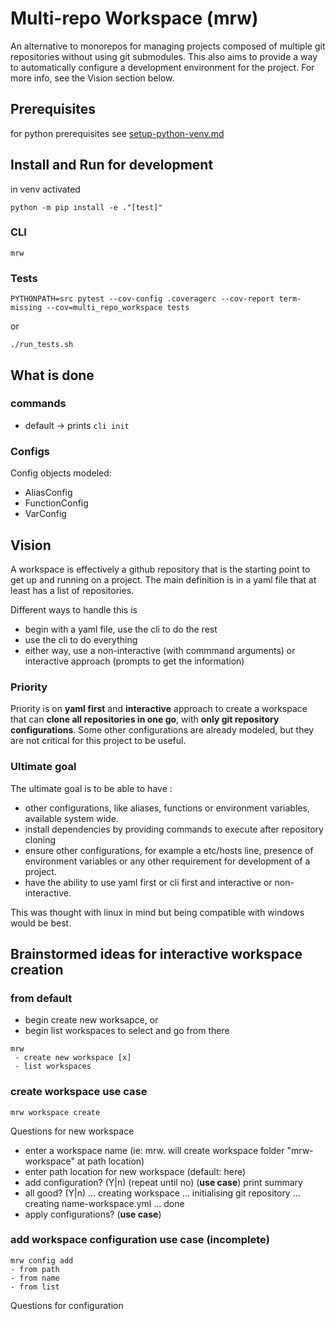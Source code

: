 # Multi-repo Workspace (mrw)
An alternative to monorepos for managing projects composed of multiple git repositories without using git submodules.
This also aims to provide a way to automatically configure a development environment for the project.
For more info, see the Vision section below.

## Prerequisites
for python prerequisites see [setup-python-venv.md](setup-python-venv.md)
## Install and Run for development
in venv activated
```
python -m pip install -e ."[test]"
```
### CLI
```
mrw
```
### Tests
```
PYTHONPATH=src pytest --cov-config .coveragerc --cov-report term-missing --cov=multi_repo_workspace tests
```
or
```
./run_tests.sh
```

## What is done

### commands
- default -> prints `cli init`
### Configs
Config objects modeled:
- AliasConfig
- FunctionConfig
- VarConfig

## Vision
A workspace is effectively a github repository that is the starting point to get up and running on a project.
The main definition is in a yaml file that at least has a list of repositories.

Different ways to handle this is
- begin with a yaml file, use the cli to do the rest
- use the cli to do everything
- either way, use a non-interactive (with commmand arguments) or interactive approach (prompts to get the information)
### Priority
Priority is on **yaml first** and **interactive** approach to create a workspace that can **clone all repositories in one go**, with **only git repository configurations**. Some other configurations are already modeled, but they are not critical for this project to be useful.
### Ultimate goal
The ultimate goal is to be able to have :
- other configurations, like aliases, functions or environment variables, available system wide.
- install dependencies by providing commands to execute after repository cloning
- ensure other configurations, for example a etc/hosts line, presence of environment variables or any other requirement for development of a project.
- have the ability to use yaml first or cli first and interactive or non-interactive.

This was thought with linux in mind but being compatible with windows would be best.

## Brainstormed ideas for interactive workspace creation
### from default
- begin create new worksapce, or
- begin list workspaces to select and go from there
```
mrw
 - create new workspace [x]
 - list workspaces
```
### create workspace use case
```
mrw workspace create
```
Questions for new workspace
- enter a workspace name (ie: mrw. will create workspace folder "mrw-workspace" at path location)
- enter path location for new workspace (default: here)
- add configuration? (Y|n) (repeat until no) (**use case**)
print summary
- all good? (Y|n)
... creating workspace 
... initialising git repository
... creating name-workspace.yml
... done
- apply configurations? (**use case**)

### add workspace configuration use case (incomplete)
```
mrw config add
- from path
- from name
- from list
```
Questions for configuration
